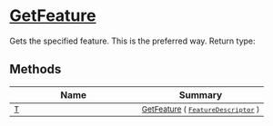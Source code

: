 # [GetFeature](./Signature-100663438.md)

Gets the specified feature. This is the preferred way.
Return type:
## Methods

| Name | Summary | 
| --- | --- | 
| <sub>[T](./Signature-100663438.md)</sub><img width=200/>| <sub>[GetFeature](./Signature-100663438.md) ( [`FeatureDescriptor`](./../FeatureDescriptor.md) )</sub>| <br>


